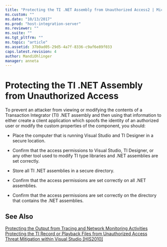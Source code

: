 ```yaml
---
title: "Protecting the TI .NET Assembly from Unauthorized Access2 | Microsoft Docs"
ms.custom: ""
ms.date: "10/13/2017"
ms.prod: "host-integration-server"
ms.reviewer: ""
ms.suite: ""
ms.tgt_pltfrm: ""
ms.topic: "article"
ms.assetid: 37b0ad05-29d5-4a7f-8336-c9af6e89f033
caps.latest.revision: 4
author: MandiOhlinger
manager: anneta
---
```

# Protecting the TI .NET Assembly from Unauthorized Access
To prevent an attacker from viewing or modifying the contents of a Transaction Integrator (TI) .NET assembly and then using that information to either create a client application which spoofs the identity of an authorized user or modify the custom properties of the component, you should:  
  
-   Place the computer that is running Visual Studio and TI Designer in a secure location.  
  
-   Confirm that the access permissions to Visual Studio, TI Designer, or any other tool used to modify TI type libraries and .NET assemblies are set correctly.  
  
-   Store all TI .NET assemblies in a secure directory.  
  
-   Confirm that the access permissions are set correctly on all .NET assemblies.  
  
-   Confirm that the access permissions are set correctly on the directory that contains the .NET assemblies.  
  
## See Also  
 [Protecting the Output from Tracing and Network Monitoring Activities](../core/protecting-the-output-from-tracing-and-network-monitoring-activities.md)   
 [Protecting the TI Record or Playback Files from Unauthorized Access](../core/protecting-the-ti-record-or-playback-files-from-unauthorized-access.md)   
 [Threat Mitigation within Visual Studio &#91;HIS2010&#93;](http://msdn.microsoft.com/en-us/16f1392e-f1e6-44f7-9db7-213625c38897)
